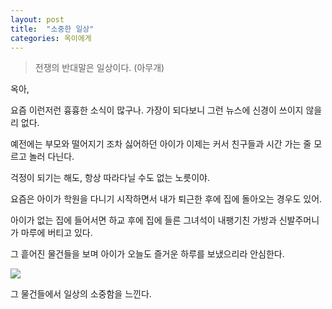 ```yaml
---
layout: post
title:  "소중한 일상"
categories: 옥이에게
---
```


> 전쟁의 반대말은 일상이다. (아무개)

옥아,

요즘 이런저런 흉흉한 소식이 많구나. 가장이 되다보니 그런 뉴스에 신경이 쓰이지 않을리 없다.


예전에는 부모와 떨어지기 조차 싫어하던 아이가 이제는 커서 친구들과 시간 가는 줄 모르고 놀러 다닌다.

걱정이 되기는 해도, 항상 따라다닐 수도 없는 노릇이야.


요즘은 아이가 학원을 다니기 시작하면서 내가 퇴근한 후에 집에 돌아오는 경우도 있어.

아이가 없는 집에 들어서면 하교 후에 집에 들른 그녀석이 내팽기친 가방과 신발주머니가 마루에 버티고 있다.

그 흩어진 물건들을 보며 아이가 오늘도 즐거운 하루를 보냈으리라 안심한다.

![](https://goo.gl/Yyb9KS)

그 물건들에서 일상의 소중함을 느낀다.
